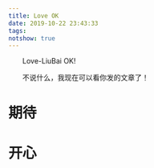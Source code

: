```yaml
---
title: Love OK
date: 2019-10-22 23:43:33
tags: 
notshow: true
---
```


&emsp;&emsp;Love-LiuBai OK!

<!--more-->

&emsp;&emsp;不说什么，我现在可以看你发的文章了！

# 期待

# 开心

